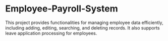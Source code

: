 # Employee-Payroll-System
This project provides functionalities for managing employee data efficiently, including adding, editing, searching, and deleting records. It also supports leave application processing for employees.
